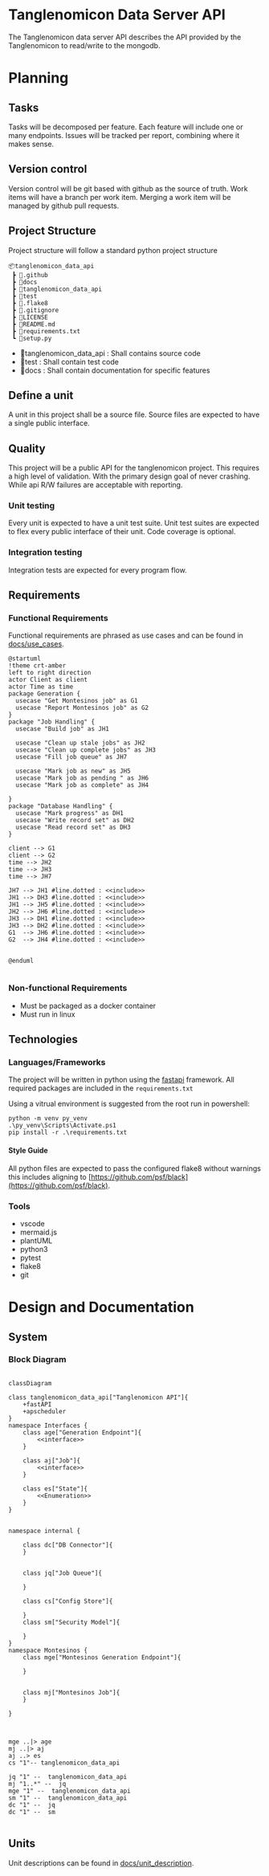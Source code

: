 # Tanglenomicon Data Server API

The Tanglenomicon data server API describes the API provided by the Tanglenomicon to read/write to the mongodb.

# Planning

## Tasks

Tasks will be decomposed per feature. Each feature will include one or many endpoints. Issues will be tracked per report, combining where it makes sense.

## Version control

Version control will be git based with github as the source of truth. Work items will have a branch per work item. Merging a work item will be managed by github pull requests.

## Project Structure

Project structure will follow a standard python project structure

```
📦tanglenomicon_data_api
 ┣ 📂.github
 ┣ 📂docs
 ┣ 📂tanglenomicon_data_api
 ┣ 📂test
 ┣ 📜.flake8
 ┣ 📜.gitignore
 ┣ 📜LICENSE
 ┣ 📜README.md
 ┣ 📜requirements.txt
 ┗ 📜setup.py
```

- 📂tanglenomicon_data_api : Shall contains source code
- 📂test : Shall contain test code
- 📂docs : Shall contain documentation for specific features

## Define a unit

A unit in this project shall be a source file. Source files are expected to have a single public interface.

## Quality

This project will be a public API for the tanglenomicon project. This requires a high level of validation. With the primary design goal of never crashing. While api R/W failures are acceptable with reporting.

### Unit testing

Every unit is expected to have a unit test suite. Unit test suites are expected to flex every public interface of their unit. Code coverage is optional.

### Integration testing

Integration tests are expected for every program flow.

## Requirements

### Functional Requirements

Functional requirements are phrased as use cases and can be found in [docs/use_cases](docs/use_cases).
```plantuml
@startuml
!theme crt-amber
left to right direction
actor Client as client
actor Time as time
package Generation {
  usecase "Get Montesinos job" as G1
  usecase "Report Montesinos job" as G2
}
package "Job Handling" {
  usecase "Build job" as JH1

  usecase "Clean up stale jobs" as JH2
  usecase "Clean up complete jobs" as JH3
  usecase "Fill job queue" as JH7

  usecase "Mark job as new" as JH5
  usecase "Mark job as pending " as JH6
  usecase "Mark job as complete" as JH4

}
package "Database Handling" {
  usecase "Mark progress" as DH1
  usecase "Write record set" as DH2
  usecase "Read record set" as DH3
}

client --> G1
client --> G2
time --> JH2
time --> JH3
time --> JH7

JH7 --> JH1 #line.dotted : <<include>>
JH1 --> DH3 #line.dotted : <<include>>
JH1 --> JH5 #line.dotted : <<include>>
JH2 --> JH6 #line.dotted : <<include>>
JH3 --> DH1 #line.dotted : <<include>>
JH3 --> DH2 #line.dotted : <<include>>
G1  --> JH6 #line.dotted : <<include>>
G2  --> JH4 #line.dotted : <<include>>


@enduml


```

### Non-functional Requirements

* Must be packaged as a docker container
* Must run in linux

## Technologies

### Languages/Frameworks

The project will be written in python using the [fastapi](https://fastapi.tiangolo.com/) framework. All required packages are included in the `requirements.txt`

Using a vitrual environment is suggested from the root run in powershell:

```shell
python -m venv py_venv
.\py_venv\Scripts\Activate.ps1
pip install -r .\requirements.txt
```

#### Style Guide

All python files are expected to pass the configured flake8 without warnings this includes aligning to [https://github.com/psf/black](https://github.com/psf/black).

### Tools

* vscode
* mermaid.js
* plantUML
* python3
* pytest
* flake8
* git

# Design and Documentation


## System

### Block Diagram

```mermaid

classDiagram

class tanglenomicon_data_api["Tanglenomicon API"]{
    +fastAPI
    +apscheduler
}
namespace Interfaces {
    class age["Generation Endpoint"]{
        <<interface>>
    }

    class aj["Job"]{
        <<interface>>
    }

    class es["State"]{
        <<Enumeration>>
    }
}


namespace internal {

    class dc["DB Connector"]{
    }


    class jq["Job Queue"]{

    }

    class cs["Config Store"]{

    }
    class sm["Security Model"]{

    }
}
namespace Montesinos {
    class mge["Montesinos Generation Endpoint"]{

    }


    class mj["Montesinos Job"]{
    }

}



mge ..|> age
mj ..|> aj
aj ..> es
cs "1"-- tanglenomicon_data_api

jq "1" --  tanglenomicon_data_api
mj "1..*" --  jq
mge "1" --  tanglenomicon_data_api
sm "1" --  tanglenomicon_data_api
dc "1" --  jq
dc "1" --  sm


```


## Units


Unit descriptions can be found in [docs/unit_description](./docs/unit_description).